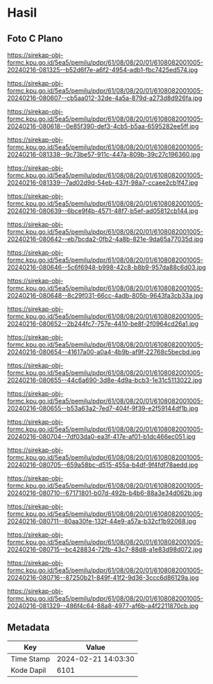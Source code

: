 # Hasil

## Foto C Plano

https://sirekap-obj-formc.kpu.go.id/5ea5/pemilu/pdpr/61/08/08/20/01/6108082001005-20240216-081325--b52d6f7e-a6f2-4954-adb1-fbc7425ed574.jpg

https://sirekap-obj-formc.kpu.go.id/5ea5/pemilu/pdpr/61/08/08/20/01/6108082001005-20240216-080607--cb5aa012-32de-4a5a-879d-a273d8d926fa.jpg

https://sirekap-obj-formc.kpu.go.id/5ea5/pemilu/pdpr/61/08/08/20/01/6108082001005-20240216-080618--0e85f390-def3-4cb5-b5aa-6595282ee5ff.jpg

https://sirekap-obj-formc.kpu.go.id/5ea5/pemilu/pdpr/61/08/08/20/01/6108082001005-20240216-081338--9c73be57-911c-447a-809b-39c27c196360.jpg

https://sirekap-obj-formc.kpu.go.id/5ea5/pemilu/pdpr/61/08/08/20/01/6108082001005-20240216-081339--7ad02d9d-54eb-437f-98a7-ccaee2cb1f47.jpg

https://sirekap-obj-formc.kpu.go.id/5ea5/pemilu/pdpr/61/08/08/20/01/6108082001005-20240216-080639--6bce9f4b-4571-48f7-b5ef-ad05812cb144.jpg

https://sirekap-obj-formc.kpu.go.id/5ea5/pemilu/pdpr/61/08/08/20/01/6108082001005-20240216-080642--eb7bcda2-0fb2-4a8b-821e-9da65a77035d.jpg

https://sirekap-obj-formc.kpu.go.id/5ea5/pemilu/pdpr/61/08/08/20/01/6108082001005-20240216-080646--5c6f6948-b998-42c8-b8b9-957da88c6d03.jpg

https://sirekap-obj-formc.kpu.go.id/5ea5/pemilu/pdpr/61/08/08/20/01/6108082001005-20240216-080648--8c29f031-66cc-4adb-805b-9643fa3cb33a.jpg

https://sirekap-obj-formc.kpu.go.id/5ea5/pemilu/pdpr/61/08/08/20/01/6108082001005-20240216-080652--2b244fc7-757e-4410-be8f-2f0964cd26a1.jpg

https://sirekap-obj-formc.kpu.go.id/5ea5/pemilu/pdpr/61/08/08/20/01/6108082001005-20240216-080654--41617a00-a0a4-4b9b-af9f-22768c5becbd.jpg

https://sirekap-obj-formc.kpu.go.id/5ea5/pemilu/pdpr/61/08/08/20/01/6108082001005-20240216-080655--44c6a690-3d8e-4d9a-bcb3-1e31c5113022.jpg

https://sirekap-obj-formc.kpu.go.id/5ea5/pemilu/pdpr/61/08/08/20/01/6108082001005-20240216-080655--b53a63a2-7ed7-404f-9f39-e2f59144df1b.jpg

https://sirekap-obj-formc.kpu.go.id/5ea5/pemilu/pdpr/61/08/08/20/01/6108082001005-20240216-080704--7df03da0-ea3f-417e-af01-b1dc466ec051.jpg

https://sirekap-obj-formc.kpu.go.id/5ea5/pemilu/pdpr/61/08/08/20/01/6108082001005-20240216-080705--659a58bc-d515-455a-b4df-9f4fdf78aedd.jpg

https://sirekap-obj-formc.kpu.go.id/5ea5/pemilu/pdpr/61/08/08/20/01/6108082001005-20240216-080710--67171801-b07d-492b-b4b6-88a3e34d062b.jpg

https://sirekap-obj-formc.kpu.go.id/5ea5/pemilu/pdpr/61/08/08/20/01/6108082001005-20240216-080711--80aa30fe-132f-44e9-a57a-b32cf1b92068.jpg

https://sirekap-obj-formc.kpu.go.id/5ea5/pemilu/pdpr/61/08/08/20/01/6108082001005-20240216-080715--bc428834-72fb-43c7-88d8-a1e83d98d072.jpg

https://sirekap-obj-formc.kpu.go.id/5ea5/pemilu/pdpr/61/08/08/20/01/6108082001005-20240216-080716--87250b21-849f-41f2-9d36-3ccc6d86129a.jpg

https://sirekap-obj-formc.kpu.go.id/5ea5/pemilu/pdpr/61/08/08/20/01/6108082001005-20240216-081329--486f4c64-88a8-4977-af6b-a4f2211870cb.jpg


## Metadata

| Key        | Value               |
| ---------- | ------------------- |
| Time Stamp | 2024-02-21 14:03:30 |
| Kode Dapil | 6101                |



